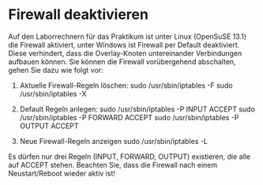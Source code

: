 # Firewall deaktivieren

Auf den Laborrechnern für das Praktikum ist unter Linux (OpenSuSE 13.1) die Firewall aktiviert, unter Windows ist Firewall per Default deaktiviert. Diese verhindert, dass die Overlay-Knoten untereinander Verbindungen aufbauen können. Sie können die Firewall vorübergehend abschalten, gehen Sie dazu wie folgt vor:

1. Aktuelle Firewall-Regeln löschen:
    sudo /usr/sbin/iptables -F
    sudo /usr/sbin/iptables -X

2. Default Regeln anlegen:
    sudo /usr/sbin/iptables -P INPUT ACCEPT
    sudo /usr/sbin/iptables -P FORWARD ACCEPT
    sudo /usr/sbin/iptables -P OUTPUT ACCEPT

3. Neue Firewall-Regeln anzeigen
    sudo /usr/sbin/iptables -L

Es dürfen nur drei Regeln (INPUT, FORWARD, OUTPUT) existieren, die alle auf ACCEPT stehen. Beachten Sie, dass die Firewall nach einem Neustart/Reboot wieder aktiv ist! 